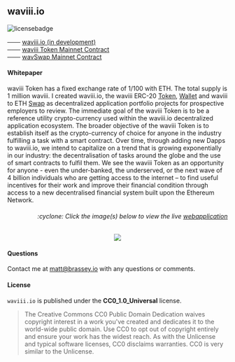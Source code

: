 ## waviii.io



![licensebadge](https://img.shields.io/badge/license-CC0_1.0_Universal-blue)

─── [waviii.io (in development)](https://waviii.herokuapp.com/admin/Wallet)<br />
─── [waviii Token Mainnet Contract](https://etherscan.io/token/0x9cc6754d16b98a32ec9137df6453ba84597b9965)<br />
─── [wavSwap Mainnet Contract](https://etherscan.io/address/0x38abf018ea2f8066813c376a197b6df0349d86c5) <br />


#### Whitepaper

waviii Token has a fixed exchange rate of 1/100 with ETH. The total supply is 1 million waviii. I created waviii.io, the waviii ERC-20 [Token](https://github.com/MBrassey/waviii-token), [Wallet](https://github.com/MBrassey/wavWallet) and waviii to ETH [Swap](https://github.com/MBrassey/wavSwap) as decentralized application portfolio projects for prospective employers to review. The immediate goal of the waviii Token is to be a reference utility crypto-currency used within the waviii.io decentralized application ecosystem. The broader objective of the waviii Token is to establish itself as the crypto-currency of choice for anyone in the industry fulfilling a task with a smart contract. Over time, through adding new Dapps to waviii.io, we intend to capitalize on a trend that is growing exponentially in our industry: the decentralisation of tasks around the globe and the use of smart contracts to fulfil them. We see the waviii Token as an opportunity for anyone - even the under-banked, the underserved, or the next wave of 4 billion individuals who are getting access to the internet – to find useful incentives for their work and improve their financial condition through access to a new decentralised financial system built upon the Ethereum Network.

<h6><p align="right">:cyclone: Click the image(s) below to view the live <a id="Screenshots" href="https://waviii.herokuapp.com/admin/Wallet">webapplication</a></p></h6>

[<p align="center"><img src="src/assets/img/Sell_waviii.gif">](https://waviii.herokuapp.com/admin/Wallet)

#### Questions

Contact me at [matt@brassey.io](mailto:matt@brassey.io) with any questions or comments.

#### License

`waviii.io` is published under the __CC0_1.0_Universal__ license.

> The Creative Commons CC0 Public Domain Dedication waives copyright interest in a work you've created and dedicates it to the world-wide public domain. Use CC0 to opt out of copyright entirely and ensure your work has the widest reach. As with the Unlicense and typical software licenses, CC0 disclaims warranties. CC0 is very similar to the Unlicense.